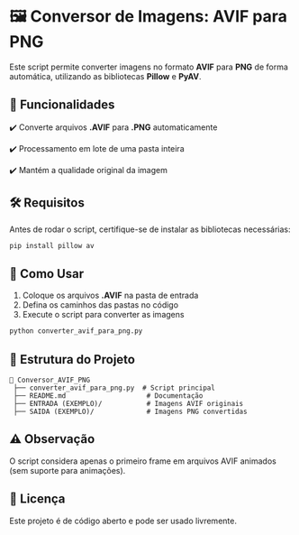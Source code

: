 # 🖼 Conversor de Imagens: AVIF para PNG

Este script permite converter imagens no formato **AVIF** para **PNG** de forma automática, utilizando as bibliotecas **Pillow** e **PyAV**.

## 🚀 Funcionalidades

✔️ Converte arquivos **.AVIF** para **.PNG** automaticamente

✔️ Processamento em lote de uma pasta inteira

✔️ Mantém a qualidade original da imagem

## 🛠 Requisitos

Antes de rodar o script, certifique-se de instalar as bibliotecas necessárias:

```bash
pip install pillow av

```

## 📌 Como Usar

1. Coloque os arquivos **.AVIF** na pasta de entrada
2. Defina os caminhos das pastas no código
3. Execute o script para converter as imagens

```bash
python converter_avif_para_png.py

```

## 📂 Estrutura do Projeto

```
📂 Conversor_AVIF_PNG
 ├── converter_avif_para_png.py  # Script principal
 ├── README.md                    # Documentação
 ├── ENTRADA (EXEMPLO)/           # Imagens AVIF originais
 ├── SAIDA (EXEMPLO)/             # Imagens PNG convertidas

```

## ⚠️ Observação

O script considera apenas o primeiro frame em arquivos AVIF animados (sem suporte para animações).

## 📜 Licença

Este projeto é de código aberto e pode ser usado livremente.